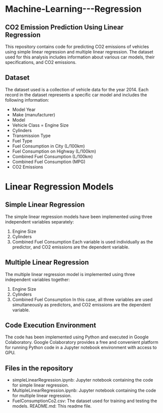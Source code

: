# Machine-Learning---Regression
## CO2 Emission Prediction Using Linear Regression
This repository contains code for predicting CO2 emissions of vehicles using simple linear regression and multiple linear regression. The dataset used for this analysis includes information about various car models, their specifications, and CO2 emissions.

## Dataset
The dataset used is a collection of vehicle data for the year 2014. Each record in the dataset represents a specific car model and includes the following information:

- Model Year
- Make (manufacturer)
- Model
- Vehicle Class
= Engine Size
- Cylinders
- Transmission Type
- Fuel Type
- Fuel Consumption in City (L/100km)
- Fuel Consumption on Highway (L/100km)
- Combined Fuel Consumption (L/100km)
- Combined Fuel Consumption (MPG)
- CO2 Emissions

# Linear Regression Models
## Simple Linear Regression
The simple linear regression models have been implemented using three independent variables separately:

1. Engine Size
2. Cylinders
3. Combined Fuel Consumption
Each variable is used individually as the predictor, and CO2 emissions are the dependent variable.

## Multiple Linear Regression
The multiple linear regression model is implemented using three independent variables together:

1. Engine Size
2. Cylinders
3. Combined Fuel Consumption
In this case, all three variables are used simultaneously as predictors, and CO2 emissions are the dependent variable.

## Code Execution Environment
The code has been implemented using Python and executed in Google Colaboratory. Google Colaboratory provides a free and convenient platform for running Python code in a Jupyter notebook environment with access to GPU.

## Files in the repository

- simpleLinearRegression.ipynb: Jupyter notebook containing the code for simple linear regression.
- MultipleLinearRegression.ipynb: Jupyter notebook containing the code for multiple linear regression.
- FuelConsumptionCo2.csv: The dataset used for training and testing the models.
README.md: This readme file.
